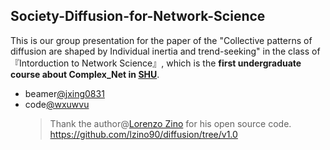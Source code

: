 ## Society-Diffusion-for-Network-Science

This is our group presentation for the paper of the "Collective patterns of diffusion are shaped by Individual inertia and trend-seeking" in the class of 『Intorduction to Network Science』, which is the **first undergraduate course about Complex_Net in [SHU](http://mooc1.elearning.shu.edu.cn/mycourse/studentcourse?courseId=227845011&clazzid=61709981&enc=4e2cfaac316455ff9b10dac6526179a4)**.

- beamer[@jxing0831](https://github.com/jxing0831)
- code[@wxuwvu](https://github.com/wxuwvu)
   > Thank the author@[Lorenzo Zino](https://github.com/lzino90) for his open source code.
        https://github.com/lzino90/diffusion/tree/v1.0
